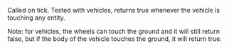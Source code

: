 Called on tick.
Tested with vehicles, returns true whenever the vehicle is touching any entity.

Note: for vehicles, the wheels can touch the ground and it will still return false, but if the body of the vehicle touches the ground, it will return true.